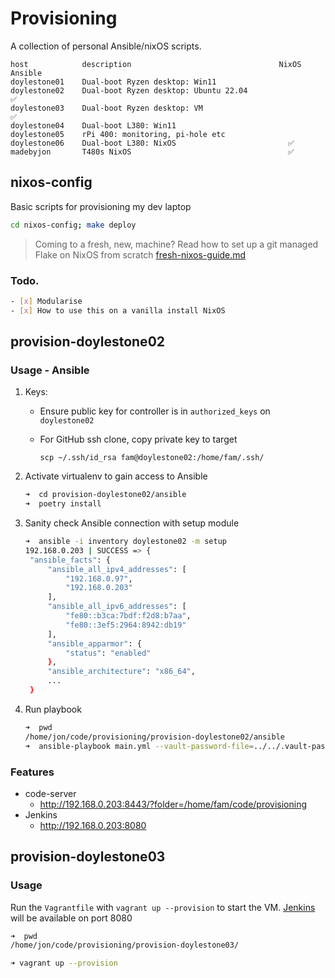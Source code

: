 # Provisioning

A collection of personal Ansible/nixOS scripts.

```
host            description                                 NixOS     Ansible
doylestone01    Dual-boot Ryzen desktop: Win11
doylestone02    Dual-boot Ryzen desktop: Ubuntu 22.04                   ✅
doylestone03    Dual-boot Ryzen desktop: VM                             ✅
doylestone04    Dual-boot L380: Win11
doylestone05    rPi 400: monitoring, pi-hole etc
doylestone06    Dual-boot L380: NixOS                         ✅
madebyjon       T480s NixOS                                   ✅
```

## nixos-config

Basic scripts for provisioning my dev laptop

```bash
cd nixos-config; make deploy
```

> Coming to a fresh, new, machine?
> Read how to set up a git managed Flake on NixOS from scratch
> [fresh-nixos-guide.md](./fresh-nixos-guide.md)

### Todo.

```bash
- [x] Modularise
- [x] How to use this on a vanilla install NixOS

```

## provision-doylestone02

### Usage - Ansible

1. Keys:

   - Ensure public key for controller is in `authorized_keys` on `doylestone02`
   - For GitHub ssh clone, copy private key to target

     `scp ~/.ssh/id_rsa fam@doylestone02:/home/fam/.ssh/`

2. Activate virtualenv to gain access to Ansible

   ```bash
   ➜  cd provision-doylestone02/ansible
   ➜  poetry install
   ```

3. Sanity check Ansible connection with setup module

   ```bash
   ➜  ansible -i inventory doylestone02 -m setup
   192.168.0.203 | SUCCESS => {
    "ansible_facts": {
        "ansible_all_ipv4_addresses": [
            "192.168.0.97",
            "192.168.0.203"
        ],
        "ansible_all_ipv6_addresses": [
            "fe80::b3ca:7bdf:f2d8:b7aa",
            "fe80::3ef5:2964:8942:db19"
        ],
        "ansible_apparmor": {
            "status": "enabled"
        },
        "ansible_architecture": "x86_64",
        ...
    }
   ```

4. Run playbook

   ```bash
   ➜  pwd
   /home/jon/code/provisioning/provision-doylestone02/ansible
   ➜  ansible-playbook main.yml --vault-password-file=../../.vault-password
   ```

### Features

- code-server
  - http://192.168.0.203:8443/?folder=/home/fam/code/provisioning
- Jenkins
  - http://192.168.0.203:8080

## provision-doylestone03

### Usage

Run the `Vagrantfile` with `vagrant up --provision` to start the VM. [Jenkins](http://192.168.0.203:8080) will be available on port 8080

```bash
➜  pwd
/home/jon/code/provisioning/provision-doylestone03/

➜ vagrant up --provision
```
